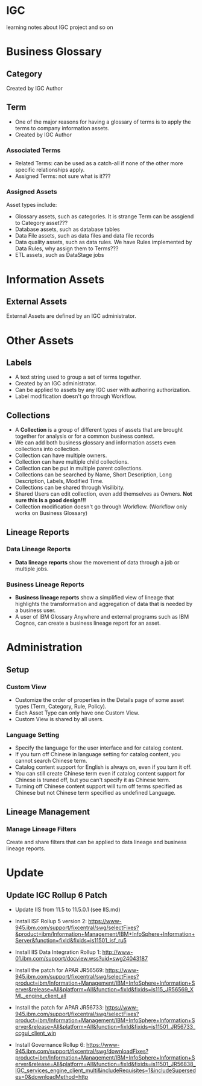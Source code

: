 # IGC
learning notes about IGC project and so on

# Business Glossary

## Category
Created by IGC Author

## Term
* One of the major reasons for having a glossary of terms is to apply the terms to company information assets. 
* Created by IGC Author

### Associated Terms
* Related Terms: can be used as a catch-all if none of the other more specific relationships apply. 
* Assigned Terms: not sure what is it???  

### Assigned Assets
Asset types include:
* Glossary assets, such as categories. It is strange Term can be assgiend to Category asset???
* Database assets, such as database tables
* Data File assets, such as data files and data file records
* Data quality assets, such as data rules. We have Rules implemented by Data Rules, why assign them to Terms???
* ETL assets, such as DataStage jobs  

# Information Assets

## External Assets
External Assets are defined by an IGC administrator. 

# Other Assets
## Labels
* A text string used to group a set of terms together. 
* Created by an IGC administrator. 
* Can be applied to assets by any IGC user with authoring authorization. 
* Label modification doesn't go through Workflow. 

## Collections
* A **Collection** is a group of different types of assets that are brought together for analysis or for a common business context. 
* We can add both business glossary and information assets even collections into collection. 
* Collection can have multiple owners. 
* Collection can have multiple child collections. 
* Collection can be put in multiple parent collections. 
* Collections can be searched by Name, Short Description, Long Description, Labels, Modified Time. 
* Collections can be shared through Visilibity. 
* Shared Users can edit collection, even add themselves as Owners. **Not sure this is a good design!!!**
* Collection modification doesn't go through Workflow. (Workflow only works on Business Glossary)

## Lineage Reports
### Data Lineage Reports
* **Data lineage reports** show the movement of data through a job or multiple jobs. 

### Business Lineage Reports
* **Business lineage reports** show a simplified view of lineage that highlights the transformation and aggregation of data that is needed by a business user. 
* A user of IBM Glossary Anywhere and external programs such as IBM Cognos, can create a business lineage report for an asset. 


# Administration
## Setup
### Custom View
* Customize the order of properties in the Details page of some asset types (Term, Category, Rule, Policy). 
* Each Asset Type can only have one Custom View.
* Custom View is shared by all users. 

### Language Setting
* Specify the language for the user interface and for catalog content. 
* If you turn off Chinese in language setting for catalog content, you cannot search Chinese term. 
* Catalog content support for English is always on, even if you turn it off. 
* You can still create Chinese term even if catalog content support for Chinese is truned off, but you can't specify it as Chinese term. 
* Turning off Chinese content support will turn off terms specified as Chinese but not Chinese term specified as undefined Language.

## Lineage Management
### Manage Lineage Filters
Create and share filters that can be applied to data lineage and business lineage reports. 

# Update
## Update IGC Rollup 6 Patch 
* Update IIS from 11.5 to 11.5.0.1 (see IIS.md)
* Install ISF Rollup 5 version 2: https://www-945.ibm.com/support/fixcentral/swg/selectFixes?&product=ibm/Information+Management/IBM+InfoSphere+Information+Server&function=fixId&fixids=is11501_isf_ru5
* Install IIS Data Integration Rollup 1: http://www-01.ibm.com/support/docview.wss?uid=swg24043187 
* Install the patch for APAR JR56569: https://www-945.ibm.com/support/fixcentral/swg/selectFixes?product=ibm/Information+Management/IBM+InfoSphere+Information+Server&release=All&platform=All&function=fixId&fixids=is115_JR56569_XML_engine_client_all
* Install the patch for APAR JR56733: https://www-945.ibm.com/support/fixcentral/swg/selectFixes?product=ibm/Information+Management/IBM+InfoSphere+Information+Server&release=All&platform=All&function=fixId&fixids=is11501_JR56733_ccgui_client_win

* Install Governance Rollup 6: https://www-945.ibm.com/support/fixcentral/swg/downloadFixes?product=ibm/Information+Management/IBM+InfoSphere+Information+Server&release=All&platform=All&function=fixId&fixids=is11501_JR56838_IGC_services_engine_client_multi&includeRequisites=1&includeSupersedes=0&downloadMethod=http
